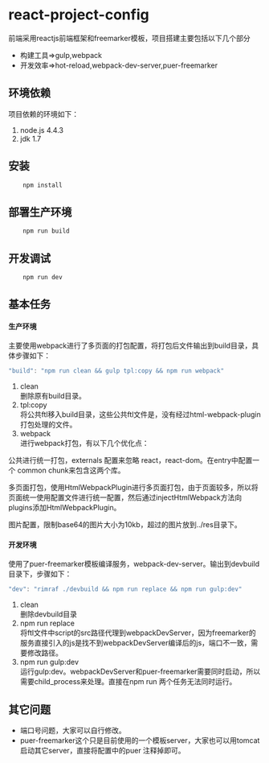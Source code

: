 # react-project-config
前端采用reactjs前端框架和freemarker模板，项目搭建主要包括以下几个部分
- 构建工具=>gulp,webpack
- 开发效率=>hot-reload,webpack-dev-server,puer-freemarker

## 环境依赖
项目依赖的环境如下：
1. node.js 4.4.3
2. jdk 1.7

## 安装
```sh
    npm install
```
## 部署生产环境
```sh
    npm run build
```
## 开发调试
```sh
    npm run dev
```
## 基本任务
#### 生产环境
主要使用webpack进行了多页面的打包配置，将打包后文件输出到build目录，具体步骤如下：
```javascript
"build": "npm run clean && gulp tpl:copy && npm run webpack"
```
1. clean  
  删除原有build目录。
2. tpl:copy  
  将公共ftl移入build目录，这些公共ftl文件是，没有经过html-webpack-plugin打包处理的文件。
3. webpack  
  进行webpack打包，有以下几个优化点：

 公共进行统一打包，externals 配置来忽略 react，react-dom。在entry中配置一个 common chunk来包含这两个库。  

 多页面打包，使用HtmlWebpackPlugin进行多页面打包，由于页面较多，所以将页面统一使用配置文件进行统一配置，然后通过injectHtmlWebpack方法向plugins添加HtmlWebpackPlugin。

 图片配置，限制base64的图片大小为10kb，超过的图片放到../res目录下。

#### 开发环境
使用了puer-freemarker模板编译服务，webpack-dev-server。输出到devbuild目录下，步骤如下：
```javascript
"dev": "rimraf ./devbuild && npm run replace && npm run gulp:dev"
```
1. clean  
  删除devbuild目录
2. npm run replace  
  将ftl文件中script的src路径代理到webpackDevServer，因为freemarker的服务直接引入的js是找不到webpackDevServer编译后的js，端口不一致，需要修改路径。
3. npm run gulp:dev  
  运行gulp:dev。webpackDevServer和puer-freemarker需要同时启动，所以需要child_process来处理。直接在npm run 两个任务无法同时运行。

## 其它问题
- 端口号问题，大家可以自行修改。
- puer-freemarker这个只是目前使用的一个模板server，大家也可以用tomcat启动其它server，直接将配置中的puer 注释掉即可。
